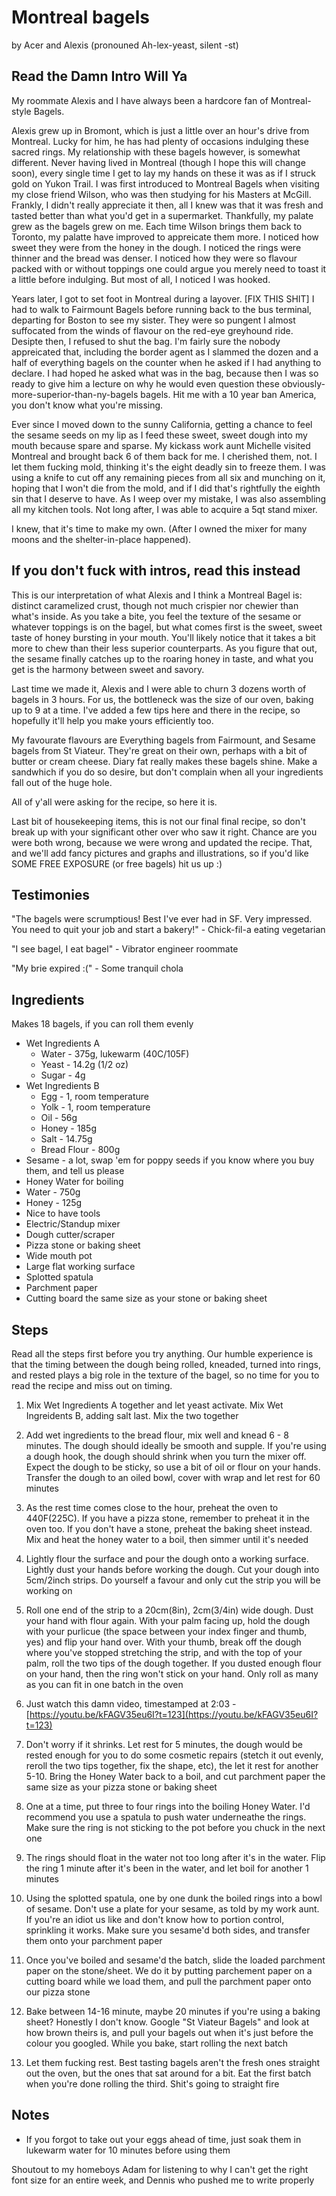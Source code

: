 # Montreal bagels
by Acer and Alexis (pronouned Ah-lex-yeast, silent -st)

## Read the Damn Intro Will Ya
My roommate Alexis and I have always been a hardcore fan of Montreal-style Bagels.

Alexis grew up in Bromont, which is just a little over an hour's drive from Montreal. Lucky for him, he has had plenty of occasions indulging these sacred rings. My relationship with these bagels however, is somewhat different. Never having lived in Montreal (though I hope this will change soon), every single time I get to lay my hands on these it was as if I struck gold on Yukon Trail. I was first introduced to Montreal Bagels when visiting my close friend Wilson, who was then studying for his Masters at McGill. Frankly, I didn't really appreciate it then, all I knew was that it was fresh and tasted better than what you'd get in a supermarket. Thankfully, my palate grew as the bagels grew on me. Each time Wilson brings them back to Toronto, my palatte have improved to appreicate them more. I noticed how sweet they were from the honey in the dough. I noticed the rings were thinner and the bread was denser. I noticed how they were so flavour packed with or without toppings one could argue you merely need to toast it a little before indulging. But most of all, I noticed I was hooked.

Years later, I got to set foot in Montreal during a layover. [FIX THIS SHIT] I had to walk to Fairmount Bagels before running back to the bus terminal, departing for Boston to see my sister. They were so pungent I almost suffocated from the winds of flavour on the red-eye greyhound ride. Desipte then, I refused to shut the bag. I'm fairly sure the nobody appreicated that, including the border agent as I slammed the dozen and a half of everything bagels on the counter when he asked if I had anything to declare. I had hoped he asked what was in the bag, because then I was so ready to give him a lecture on why he would even question these obviously-more-superior-than-ny-bagels bagels. Hit me with a 10 year ban America, you don't know what you're missing.

Ever since I moved down to the sunny California, getting a chance to feel the sesame seeds on my lip as I feed these sweet, sweet dough into my mouth because spare and sparse. My kickass work aunt Michelle visited Montreal and brought back 6 of them back for me. I cherished them, not. I let them fucking mold, thinking it's the eight deadly sin to freeze them. I was using a knife to cut off any remaining pieces from all six and munching on it, hoping that I won't die from the mold, and if I did that's rightfully the eighth sin that I deserve to have. As I weep over my mistake, I was also assembling all my kitchen tools. Not long after, I was able to acquire a 5qt stand mixer.

I knew, that it's time to make my own. (After I owned the mixer for many moons and the shelter-in-place happened).

## If you don't fuck with intros, read this instead
This is our interpretation of what Alexis and I think a Montreal Bagel is: distinct caramelized crust, though not much crispier nor chewier than what's inside. As you take a bite, you feel the texture of the sesame or whatever toppings is on the bagel, but what comes first is the sweet, sweet taste of honey bursting in your mouth. You'll likely notice that it takes a bit more to chew than their less superior counterparts. As you figure that out, the sesame finally catches up to the roaring honey in taste, and what you get is the harmony between sweet and savory.

Last time we made it, Alexis and I were able to churn 3 dozens worth of bagels in 3 hours. For us, the bottleneck was the size of our oven, baking up to 9 at a time. I've added a few tips here and there in the recipe, so hopefully it'll help you make yours efficiently too.

 My favourate flavours are Everything bagels from Fairmount, and Sesame bagels from St Viateur. They're great on their own, perhaps with a bit of butter or cream cheese. Diary fat really makes these bagels shine. Make a sandwhich if you do so desire, but don't complain when all your ingredients fall out of the huge hole.

 All of y'all were asking for the recipe, so here it is.

Last bit of housekeeping items, this is not our final final recipe, so don't break up with your significant other over who saw it right. Chance are you were both wrong, because we were wrong and updated the recipe. That, and we'll add fancy pictures and graphs and illustrations, so if you'd like SOME FREE EXPOSURE (or free bagels) hit us up :)

## Testimonies
"The bagels were scrumptious! Best I've ever had in SF. Very impressed. You need to quit your job and start a bakery!" - Chick-fil-a eating vegetarian

"I see bagel, I eat bagel" - Vibrator engineer roommate

"My brie expired :(" - Some tranquil chola

## Ingredients
Makes 18 bagels, if you can roll them evenly

- Wet Ingredients A
  - Water - 375g, lukewarm (40C/105F)
  -   Yeast - 14.2g (1/2 oz)
  -   Sugar - 4g
- Wet Ingredients B
  -   Egg - 1, room temperature
  -   Yolk - 1, room temperature
  -   Oil - 56g
  -   Honey - 185g
  -   Salt - 14.75g
  -   Bread Flour - 800g
-  Sesame - a lot, swap 'em for poppy seeds if you know where you buy them, and tell us please
-  Honey Water for boiling
  - Water - 750g
  -   Honey - 125g
-  Nice to have tools
  -   Electric/Standup mixer
  -   Dough cutter/scraper
  -   Pizza stone or baking sheet
  -   Wide mouth pot
  -   Large flat working surface
  -   Splotted spatula
  -   Parchment paper
  -   Cutting board the same size as your stone or baking sheet

## Steps
Read all the steps first before you try anything. Our humble experience is that the timing between the dough being rolled, kneaded, turned into rings, and rested plays a big role in the texture of the bagel, so no time for you to read the recipe and miss out on timing.

1. Mix Wet Ingredients A together and let yeast activate. Mix Wet Ingreidents B, adding salt last. Mix the two together

1. Add wet ingredients to the bread flour, mix well and knead 6 - 8 minutes. The dough should ideally be smooth and supple. If you're using a dough hook, the dough should shrink when you turn the mixer off. Expect the dough to be sticky, so use a bit of oil or flour on your hands. Transfer the dough to an oiled bowl, cover with wrap and let rest for 60 minutes
1. As the rest time comes close to the hour, preheat the oven to 440F(225C). If you have a pizza stone, remember to preheat it in the oven too. If you don't have a stone, preheat the baking sheet instead. Mix and heat the honey water to a boil, then simmer until it's needed

1. Lightly flour the surface and pour the dough onto a working surface. Lightly dust your hands before working the dough. Cut your dough into 5cm/2inch strips. Do yourself a favour and only cut the strip you will be working on

1. Roll one end of the strip to a 20cm(8in), 2cm(3/4in) wide dough. Dust your hand with flour again. With your palm facing up, hold the dough with your purlicue (the space between your index finger and thumb, yes) and flip your hand over. With your thumb, break off the dough where you've stopped stretching the strip, and with the top of your palm, roll the two tips of the dough together. If you dusted enough flour on your hand, then the ring won't stick on your hand. Only roll as many as you can fit in one batch in the oven

1. Just watch this damn video, timestamped at 2:03 - [https://youtu.be/kFAGV35eu6I?t=123](https://youtu.be/kFAGV35eu6I?t=123)

1. Don't worry if it shrinks. Let rest for 5 minutes, the dough would be rested enough for you to do some cosmetic repairs (stetch it out evenly, reroll the two tips together, fix the shape, etc), the let it rest for another 5-10. Bring the Honey Water back to a boil, and cut parchment paper the same size as your pizza stone or baking sheet

1. One at a time, put three to four rings into the boiling Honey Water. I'd recommend you use a spatula to push water underneathe the rings. Make sure the ring is not sticking to the pot before you chuck in the next one

1. The rings should float in the water not too long after it's in the water. Flip the ring 1 minute after it's been in the water, and let boil for another 1 minutes

1. Using the splotted spatula, one by one dunk the boiled rings into a bowl of sesame. Don't use a plate for your sesame, as told by my work aunt. If you're an idiot us like and don't know how to portion control, sprinkling it works. Make sure you sesame'd both sides, and transfer them onto your parchment paper

1. Once you've boiled and sesame'd the batch, slide the loaded parchment paper on the stone/sheet. We do it by putting parchement paper on a cutting board while we load them, and pull the parchment paper onto our pizza stone

1. Bake between 14-16 minute, maybe 20 minutes if you're using a baking sheet? Honestly I don't know. Google "St Viateur Bagels" and look at how brown theirs is, and pull your bagels out when it's just before the colour you googled. While you bake, start rolling the next batch

1. Let them fucking rest. Best tasting bagels aren't the fresh ones straight out the oven, but the ones that sat around for a bit. Eat the first batch when you're done rolling the third. Shit's going to straight fire

## Notes
- If you forgot to take out your eggs ahead of time, just soak them in lukewarm water for 10 minutes before using them

Shoutout to my homeboys Adam for listening to why I can't get the right font size for an entire week, and Dennis who pushed me to write properly
